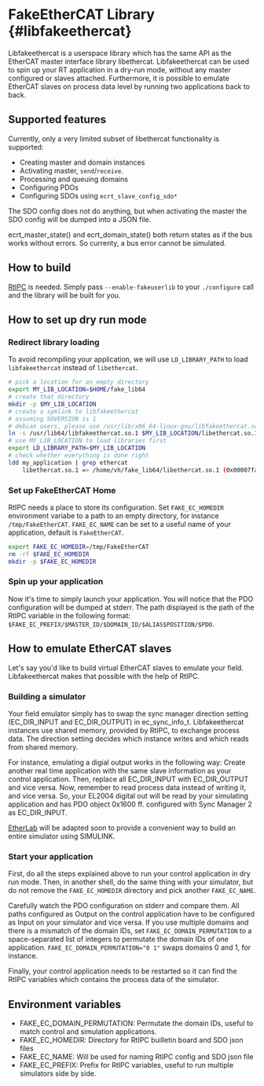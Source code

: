 FakeEtherCAT Library                        {#libfakeethercat}
====================

Libfakeethercat is a userspace library which has the same API as
the EtherCAT master interface library libethercat.
Libfakeethercat can be used to spin up your RT application in a dry-run mode,
without any master configured or slaves attached.
Furthermore, it is possible to emulate EtherCAT slaves on process data level
by running two applications back to back.

## Supported features

Currently, only a very limited subset of libethercat functionality is supported:

 - Creating master and domain instances
 - Activating master, `send`/`receive`.
 - Processing and queuing domains
 - Configuring PDOs
 - Configuring SDOs using `ecrt_slave_config_sdo*`

The SDO config does not do anything,
but when activating the master the SDO config will
be dumped into a JSON file.

ecrt_master_state() and ecrt_domain_state() both return states as if
the bus works without errors.
So currenty, a bus error cannot be simulated.

## How to build

[RtIPC](https://gitlab.com/etherlab.org/rtipc) is needed.
Simply pass `--enable-fakeuserlib` to your `./configure` call
and the library will be built for you.

## How to set up dry run mode

### Redirect library loading

To avoid recompiling your application,
we will use `LD_LIBRARY_PATH` to load `libfakeethercat` instead of `libethercat`.

```sh
# pick a location for an empty directory
export MY_LIB_LOCATION=$HOME/fake_lib64
# create that directory
mkdir -p $MY_LIB_LOCATION
# create a symlink to libfakeethercat
# assuming SOVERSION is 1
# debian users, please use /usr/lib/x86_64-linux-gnu/libfakeethercat.so.1
ln -s /usr/lib64/libfakeethercat.so.1 $MY_LIB_LOCATION/libethercat.so.1
# use MY_LIB_LOCATION to load libraries first
export LD_LIBRARY_PATH=$MY_LIB_LOCATION
# check whether everything is done right
ldd my_application | grep ethercat
    libethercat.so.1 => /home/vh/fake_lib64/libethercat.so.1 (0x00007fa5a5c59000)
```

### Set up FakeEtherCAT Home

RtIPC needs a place to store its configuration.
Set `FAKE_EC_HOMEDIR` environment variabe to a path to an empty directory,
for instance `/tmp/FakeEtherCAT`.
`FAKE_EC_NAME` can be set to a useful name of your application,
default is `FakeEtherCAT`.

```sh
export FAKE_EC_HOMEDIR=/tmp/FakeEtherCAT
rm -rf $FAKE_EC_HOMEDIR
mkdir -p $FAKE_EC_HOMEDIR
```

### Spin up your application

Now it's time to simply launch your application.
You will notice that the PDO configuration will be dumped at stderr.
The path displayed is the path of the RtIPC variable in the following format:
`$FAKE_EC_PREFIX/$MASTER_ID/$DOMAIN_ID/$ALIAS$POSITION/$PDO`.

## How to emulate EtherCAT slaves

Let's say you'd like to build virtual EtherCAT slaves to emulate your field.
Libfakeethercat makes that possible with the help of RtIPC.

### Building a simulator

Your field emulator simply has to swap the sync manager direction setting
(EC_DIR_INPUT and EC_DIR_OUTPUT) in ec_sync_info_t.
Libfakeethercat instances use shared memory, provided by RtIPC,
to exchange process data.
The direction setting decides which instance writes and which reads from
shared memory.

For instance, emulating a digial output works in the following way:
Create another real time application with the same slave information
as your control application.
Then, replace all EC_DIR_INPUT with EC_DIR_OUTPUT and vice versa.
Now, remember to read process data instead of writing it, and vice versa.
So, your EL2004 digital out will be read by your simulating application
and has PDO object 0x1600 ff. configured with Sync Manager 2 as EC_DIR_INPUT.

[EtherLab](https://gitlab.com/etherlab.org/etherlab) will be adapted soon
to provide a convenient way to build an entire simulator using SIMULINK.

### Start your application

First, do all the steps explained above to run your
control application in dry run mode.
Then, in another shell, do the same thing with your simulator,
but do not remove the `FAKE_EC_HOMEDIR` directory and
pick another `FAKE_EC_NAME`.

Carefully watch the PDO configuration on stderr and compare them.
All paths configured as Output on the control application have to
be configured as Input on your simulator and vice versa.
If you use multiple domains and there is a mismatch of the domain IDs,
set `FAKE_EC_DOMAIN_PERMUTATION` to a space-separated list of integers to
permutate the domain IDs of one application.
`FAKE_EC_DOMAIN_PERMUTATION="0 1"` swaps domains 0 and 1, for instance.

Finally, your control application needs to be restarted
so it can find the RtIPC variables which contains the process data of the
simulator.

## Environment variables

 - FAKE_EC_DOMAIN_PERMUTATION: Permutate the domain IDs, useful to match control and simulation applications.
 - FAKE_EC_HOMEDIR: Directory for RtIPC builletin board and SDO json files
 - FAKE_EC_NAME: Will be used for naming RtIPC config and SDO json file
 - FAKE_EC_PREFIX: Prefix for RtIPC variables, useful to run multiple simulators side by side.
